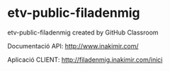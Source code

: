 # etv-public-filadenmig
etv-public-filadenmig created by GitHub Classroom

Documentació API: http://www.inakimir.com/

Aplicació CLIENT: http://filadenmig.inakimir.com/inici
